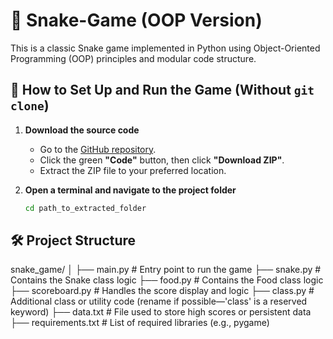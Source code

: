 # 🐍 Snake-Game (OOP Version)
This is a classic Snake game implemented in Python using Object-Oriented Programming (OOP) principles and modular code structure.

## 🚀 How to Set Up and Run the Game (Without `git clone`)

1. **Download the source code**
   - Go to the [GitHub repository](https://github.com/yourusername/snake_game).
   - Click the green **"Code"** button, then click **"Download ZIP"**.
   - Extract the ZIP file to your preferred location.

2. **Open a terminal and navigate to the project folder**
   ```bash
   cd path_to_extracted_folder

## 🛠️ Project Structure
snake_game/ │ ├── main.py # Entry point to run the game ├── snake.py # Contains the Snake class logic ├── food.py # Contains the Food class logic ├── scoreboard.py # Handles the score display and logic ├── class.py # Additional class or utility code (rename if possible—'class' is a reserved keyword) ├── data.txt # File used to store high scores or persistent data ├── requirements.txt # List of required libraries (e.g., pygame)
